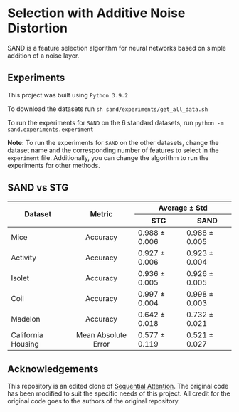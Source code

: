 # Selection with Additive Noise Distortion

SAND is a feature selection algorithm for neural networks based on simple addition of a noise layer.

## Experiments
This project was built using `Python 3.9.2`

To download the datasets run `sh sand/experiments/get_all_data.sh`

To run the experiments for `SAND` on the 6 standard datasets, run `python -m sand.experiments.experiment`

**Note:** To run the experiments for `SAND` on the other datasets, change the dataset name and the corresponding number of features to select in the `experiment` file. Additionally, you can change the algorithm to run the experiments for other methods.

## SAND vs STG

<table>
  <thead>
    <tr>
      <th rowspan="2">Dataset</th>
      <th align="center" rowspan="2">Metric</th>
      <th colspan="2">Average ± Std</th>
    </tr>
    <tr>
      <th>STG</th>
      <th>SAND</th>
    </tr>
  </thead>
  <tbody>
    <tr>
      <td>Mice</td>
      <td align="center">Accuracy</td>
      <td>0.988 ± 0.006</td>
      <td>0.988 ± 0.005</td>
    </tr>
    <tr>
      <td>Activity</td>
      <td align="center">Accuracy</td>
      <td>0.927 ± 0.006</td>
      <td>0.923 ± 0.004</td>
    </tr>
    <tr>
      <td>Isolet</td>
      <td align="center">Accuracy</td>
      <td>0.936 ± 0.005</td>
      <td>0.926 ± 0.005</td>
    </tr>
    <tr>
      <td>Coil</td>
      <td align="center">Accuracy</td>
      <td>0.997 ± 0.004</td>
      <td>0.998 ± 0.003</td>
    </tr>
    <tr>
      <td>Madelon</td>
      <td align="center">Accuracy</td>
      <td>0.642 ± 0.018</td>
      <td>0.732 ± 0.021</td>
    </tr>
    <tr>
      <td>California Housing</td>
      <td align="center">Mean Absolute Error</td>
      <td>0.577 ± 0.119</td>
      <td>0.521 ± 0.027</td>
    </tr>
  </tbody>
</table>





## Acknowledgements

This repository is an edited clone of [Sequential Attention](https://github.com/google-research/google-research/tree/master/sequential_attention). The original code has been modified to suit the specific needs of this project. All credit for the original code goes to the authors of the original repository.
